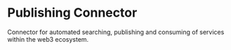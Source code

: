 # Publishing Connector

Connector for automated searching, publishing and consuming of services within the web3 ecosystem.

